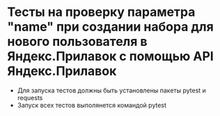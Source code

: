 ﻿# Тесты на проверку параметра "name" при создании набора для нового пользователя в Яндекс.Прилавок с помощью API Яндекс.Прилавок
- Для запуска тестов должны быть установлены пакеты pytest и requests
- Запуск всех тестов выполянется командой pytest
